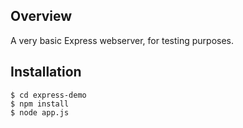 ## Overview

A very basic Express webserver, for testing purposes.

## Installation

```shell
$ cd express-demo
$ npm install
$ node app.js
```
